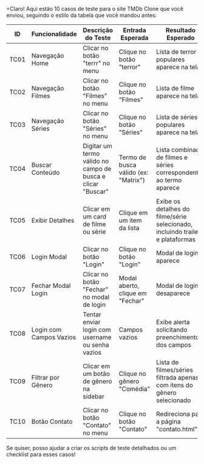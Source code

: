 =Claro! Aqui estão 10 casos de teste para o site TMDb Clone que você enviou, seguindo o estilo da tabela que você mandou antes:

| **ID** | **Funcionalidade**      | **Descrição do Teste**                                      | **Entrada Esperada**                 | **Resultado Esperado**                                                        | **Status** |
| ------ | ----------------------- | ----------------------------------------------------------- | ------------------------------------ | ----------------------------------------------------------------------------- | ---------- |
| TC01   | Navegação Home          | Clicar no botão "terrr" no menu                             | Clique no botão "terror"             | Lista de terror populares aparece na tela                                     | ✅          |
| TC02   | Navegação Filmes        | Clicar no botão "Filmes" no menu                            | Clique no botão "Filmes"             | Lista de filme  aparece na tela                                     | ✅          |
| TC03   | Navegação Séries        | Clicar no botão "Séries" no menu                            | Clique no botão "Séries"             | Lista de séries populares aparece na tela                                     | ✅          |
| TC04   | Buscar Conteúdo         | Digitar um termo válido no campo de busca e clicar "Buscar" | Termo de busca válido (ex: "Matrix") | Lista combinada de filmes e séries correspondentes ao termo aparece           | ✅          |
| TC05   | Exibir Detalhes         | Clicar em um card de filme ou série                         | Clique em um item da lista           | Exibe os detalhes do filme/série selecionado, incluindo trailer e plataformas | ✅          |
| TC06   | Login Modal             | Clicar no botão "Login"                                     | Clique no botão "Login"              | Modal de login aparece                                                        | ✅          |
| TC07   | Fechar Modal Login      | Clicar no botão "Fechar" no modal de login                  | Modal aberto, clique em "Fechar"     | Modal de login desaparece                                                     | ✅          |
| TC08   | Login com Campos Vazios | Tentar enviar login com username ou senha vazios            | Campos vazios                        | Exibe alerta solicitando preenchimento dos campos                             | ✅          |
| TC09   | Filtrar por Gênero      | Clicar em um botão de gênero na sidebar                     | Clique no gênero "Comédia"           | Lista de filmes/séries filtrada apenas com itens do gênero selecionado        | ✅          |
| TC10   | Botão Contato           | Clicar no botão "Contato" no menu                           | Clique no botão "Contato"            | Redireciona para a página "contato.html"                                      | ✅          |

Se quiser, posso ajudar a criar os scripts de teste detalhados ou um checklist para esses casos!
